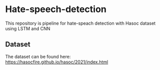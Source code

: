 # Hate-speech-detection
This repository is pipeline for hate-speach detection with Hasoc  dataset using LSTM and CNN
## Dataset
The dataset can be found here:
https://hasocfire.github.io/hasoc/2021/index.html

